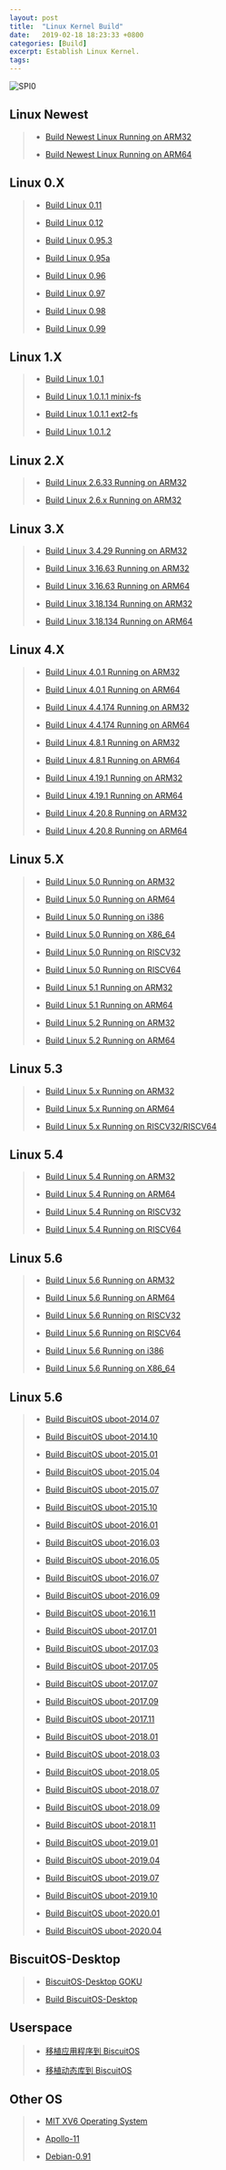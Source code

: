 ```yaml
---
layout: post
title:  "Linux Kernel Build"
date:   2019-02-18 18:23:33 +0800
categories: [Build]
excerpt: Establish Linux Kernel.
tags:
---
```

![SPI0](https://gitee.com/BiscuitOS_team/PictureSet/raw/Gitee/BiscuitOS/kernel/DEV000107.jpg)

## <span id="Linux_newest">Linux Newest</span>

> - [Build Newest Linux Running on ARM32](https://biscuitos.github.io/blog/Linux-newest-arm32-Usermanual/)
>
> - [Build Newest Linux Running on ARM64](https://biscuitos.github.io/blog/Linux-newest-arm64-Usermanual/)

## <span id="Linux_0X">Linux 0.X</span>

> - [Build Linux 0.11](https://biscuitos.github.io/blog/Linux-0.11-Usermanual/)
>
> - [Build Linux 0.12](https://biscuitos.github.io/blog/Linux-0.12-Usermanual/)
>
> - [Build Linux 0.95.3](https://biscuitos.github.io/blog/Linux-0.95.3-Usermanual/)
>
> - [Build Linux 0.95a](https://biscuitos.github.io/blog/Linux-0.95a-Usermanual/)
>
> - [Build Linux 0.96](https://biscuitos.github.io/blog/Linux-0.96-Usermanual/)
>
> - [Build Linux 0.97](https://biscuitos.github.io/blog/Linux-0.97-Usermanual/)
>
> - [Build Linux 0.98](https://biscuitos.github.io/blog/Linux-0.98-Usermanual/)
>
> - [Build Linux 0.99](https://biscuitos.github.io/blog/Linux-0.99-Usermanual/)
>

## <span id="Linux_1X">Linux 1.X</span>

> - [Build Linux 1.0.1](https://biscuitos.github.io/blog/Linux-1.0.1-Usermanual/)
>
> - [Build Linux 1.0.1.1 minix-fs](https://biscuitos.github.io/blog/Linux-1.0.1.1-minix-Usermanual/)
>
> - [Build Linux 1.0.1.1 ext2-fs](https://biscuitos.github.io/blog/Linux-1.0.1.1-ext2-Usermanual/)
>
> - [Build Linux 1.0.1.2](https://biscuitos.github.io/blog/Linux-1.0.1.2-Usermanual/)

## <span id="Linux_2X">Linux 2.X</span>

> - [Build Linux 2.6.33 Running on ARM32](https://biscuitos.github.io/blog/Linux-2.6.33-arm32-Usermanual/)
>
> - [Build Linux 2.6.x Running on ARM32](https://biscuitos.github.io/blog/Linux-2.6.x-arm32-Usermanual/)

## <span id="Linux_3X">Linux 3.X</span>

> - [Build Linux 3.4.29 Running on ARM32](https://biscuitos.github.io/blog/Linux-3.4.29-arm32-Usermanual/)
>
> - [Build Linux 3.16.63 Running on ARM32](https://biscuitos.github.io/blog/Linux-3.16.63-arm32-Usermanual/)
>
> - [Build Linux 3.16.63 Running on ARM64](https://biscuitos.github.io/blog/Linux-3.16.63-arm64-Usermanual/)
>
> - [Build Linux 3.18.134 Running on ARM32](https://biscuitos.github.io/blog/Linux-3.18.134-arm32-Usermanual/)
>
> - [Build Linux 3.18.134 Running on ARM64](https://biscuitos.github.io/blog/Linux-3.18.134-arm64-Usermanual/)


## <span id="Linux_4X">Linux 4.X</span>

> - [Build Linux 4.0.1 Running on ARM32](https://biscuitos.github.io/blog/Linux-4.0.1-arm32-Usermanual/)
>
> - [Build Linux 4.0.1 Running on ARM64](https://biscuitos.github.io/blog/Linux-4.0.1-arm64-Usermanual/)
>
> - [Build Linux 4.4.174 Running on ARM32](https://biscuitos.github.io/blog/Linux-4.4.174-arm32-Usermanual/)
>
> - [Build Linux 4.4.174 Running on ARM64](https://biscuitos.github.io/blog/Linux-4.4.174-arm64-Usermanual/)
>
> - [Build Linux 4.8.1 Running on ARM32](https://biscuitos.github.io/blog/Linux-4.8.1-arm32-Usermanual/)
>
> - [Build Linux 4.8.1 Running on ARM64](https://biscuitos.github.io/blog/Linux-4.8.1-arm64-Usermanual/)
>
> - [Build Linux 4.19.1 Running on ARM32](https://biscuitos.github.io/blog/Linux-4.19.1-arm32-Usermanual/)
>
> - [Build Linux 4.19.1 Running on ARM64](https://biscuitos.github.io/blog/Linux-4.19.1-arm64-Usermanual/)
>
> - [Build Linux 4.20.8 Running on ARM32](https://biscuitos.github.io/blog/Linux-4.20.8-arm32-Usermanual/)
>
> - [Build Linux 4.20.8 Running on ARM64](https://biscuitos.github.io/blog/Linux-4.20.8-arm64-Usermanual/)

## <span id="Linux_5X">Linux 5.X</span>

> - [Build Linux 5.0 Running on ARM32](https://biscuitos.github.io/blog/Linux-5.0-arm32-Usermanual/)
>
> - [Build Linux 5.0 Running on ARM64](https://biscuitos.github.io/blog/Linux-5.0-arm64-Usermanual/)
>
> - [Build Linux 5.0 Running on i386](https://biscuitos.github.io/blog/Linux-5.0-i386-Usermanual/)
>
> - [Build Linux 5.0 Running on X86_64](https://biscuitos.github.io/blog/Linux-5.0-x86_64-Usermanual/)
>
> - [Build Linux 5.0 Running on RISCV32](https://biscuitos.github.io/blog/Linux-5.0-riscv32-Usermanual/)
>
> - [Build Linux 5.0 Running on RISCV64](https://biscuitos.github.io/blog/Linux-5.0-riscv64-Usermanual/)
>
> - [Build Linux 5.1 Running on ARM32](https://biscuitos.github.io/blog/Linux-5.1-arm32-Usermanual/)
>
> - [Build Linux 5.1 Running on ARM64](https://biscuitos.github.io/blog/Linux-5.1-arm64-Usermanual/)
>
> - [Build Linux 5.2 Running on ARM32](https://biscuitos.github.io/blog/Linux-5.2-arm32-Usermanual/)
>
> - [Build Linux 5.2 Running on ARM64](https://biscuitos.github.io/blog/Linux-5.2-arm64-Usermanual/) 

## <span id="Linux_5.3x">Linux 5.3</span>

> - [Build Linux 5.x Running on ARM32](https://biscuitos.github.io/blog/Linux-5.x-arm32-Usermanual/)
>
> - [Build Linux 5.x Running on ARM64](https://biscuitos.github.io/blog/Linux-5.x-arm64-Usermanual/)
>
> - [Build Linux 5.x Running on RISCV32/RISCV64](https://biscuitos.github.io/blog/Linux-5.x-riscv-Usermanual/)

## <span id="Linux_5.4x">Linux 5.4</span>

> - [Build Linux 5.4 Running on ARM32](https://biscuitos.github.io/blog/Linux-5.4-arm32-Usermanual/)
>
> - [Build Linux 5.4 Running on ARM64](https://biscuitos.github.io/blog/Linux-5.4-arm64-Usermanual/)
>
> - [Build Linux 5.4 Running on RISCV32](https://biscuitos.github.io/blog/Linux-5.4-riscv32-Usermanual/)
>
> - [Build Linux 5.4 Running on RISCV64](https://biscuitos.github.io/blog/Linux-5.4-riscv64-Usermanual/)

## <span id="Linux_5.6x">Linux 5.6</span>

> - [Build Linux 5.6 Running on ARM32](https://biscuitos.github.io/blog/Linux-5.6-arm32-Usermanual/)
>
> - [Build Linux 5.6 Running on ARM64](https://biscuitos.github.io/blog/Linux-5.6-arm64-Usermanual/)
>
> - [Build Linux 5.6 Running on RISCV32](https://biscuitos.github.io/blog/Linux-5.6-riscv32-Usermanual/)
>
> - [Build Linux 5.6 Running on RISCV64](https://biscuitos.github.io/blog/Linux-5.6-riscv64-Usermanual/)
>
> - [Build Linux 5.6 Running on i386](https://biscuitos.github.io/blog/Linux-5.6-i386-Usermanual/)
>
> - [Build Linux 5.6 Running on X86_64](https://biscuitos.github.io/blog/Linux-5.6-x86_64-Usermanual/)

## <span id="BiscuitOS_uboot">Linux 5.6</span>

> - [Build BiscuitOS uboot-2014.07](https://biscuitos.github.io/blog/uboot-2014.07-Usermanual)
>
> - [Build BiscuitOS uboot-2014.10](https://biscuitos.github.io/blog/uboot-2014.10-Usermanual)
>
> - [Build BiscuitOS uboot-2015.01](https://biscuitos.github.io/blog/uboot-2015.01-Usermanual)
>
> - [Build BiscuitOS uboot-2015.04](https://biscuitos.github.io/blog/uboot-2015.04-Usermanual)
>
> - [Build BiscuitOS uboot-2015.07](https://biscuitos.github.io/blog/uboot-2015.07-Usermanual)
>
> - [Build BiscuitOS uboot-2015.10](https://biscuitos.github.io/blog/uboot-2015.10-Usermanual)
>
> - [Build BiscuitOS uboot-2016.01](https://biscuitos.github.io/blog/uboot-2016.01-Usermanual)
>
> - [Build BiscuitOS uboot-2016.03](https://biscuitos.github.io/blog/uboot-2016.03-Usermanual)
>
> - [Build BiscuitOS uboot-2016.05](https://biscuitos.github.io/blog/uboot-2016.05-Usermanual)
>
> - [Build BiscuitOS uboot-2016.07](https://biscuitos.github.io/blog/uboot-2016.07-Usermanual)
>
> - [Build BiscuitOS uboot-2016.09](https://biscuitos.github.io/blog/uboot-2016.09-Usermanual)
>
> - [Build BiscuitOS uboot-2016.11](https://biscuitos.github.io/blog/uboot-2016.11-Usermanual)
>
> - [Build BiscuitOS uboot-2017.01](https://biscuitos.github.io/blog/uboot-2017.01-Usermanual)
>
> - [Build BiscuitOS uboot-2017.03](https://biscuitos.github.io/blog/uboot-2017.03-Usermanual)
>
> - [Build BiscuitOS uboot-2017.05](https://biscuitos.github.io/blog/uboot-2017.05-Usermanual)
>
> - [Build BiscuitOS uboot-2017.07](https://biscuitos.github.io/blog/uboot-2017.07-Usermanual)
>
> - [Build BiscuitOS uboot-2017.09](https://biscuitos.github.io/blog/uboot-2017.09-Usermanual)
>
> - [Build BiscuitOS uboot-2017.11](https://biscuitos.github.io/blog/uboot-2017.11-Usermanual)
>
> - [Build BiscuitOS uboot-2018.01](https://biscuitos.github.io/blog/uboot-2018.01-Usermanual)
>
> - [Build BiscuitOS uboot-2018.03](https://biscuitos.github.io/blog/uboot-2018.03-Usermanual)
>
> - [Build BiscuitOS uboot-2018.05](https://biscuitos.github.io/blog/uboot-2018.05-Usermanual)
>
> - [Build BiscuitOS uboot-2018.07](https://biscuitos.github.io/blog/uboot-2018.07-Usermanual)
>
> - [Build BiscuitOS uboot-2018.09](https://biscuitos.github.io/blog/uboot-2018.09-Usermanual)
>
> - [Build BiscuitOS uboot-2018.11](https://biscuitos.github.io/blog/uboot-2018.11-Usermanual)
>
> - [Build BiscuitOS uboot-2019.01](https://biscuitos.github.io/blog/uboot-2019.01-Usermanual)
>
> - [Build BiscuitOS uboot-2019.04](https://biscuitos.github.io/blog/uboot-2019.04-Usermanual)
>
> - [Build BiscuitOS uboot-2019.07](https://biscuitos.github.io/blog/uboot-2019.07-Usermanual)
>
> - [Build BiscuitOS uboot-2019.10](https://biscuitos.github.io/blog/uboot-2019.10-Usermanual)
>
> - [Build BiscuitOS uboot-2020.01](https://biscuitos.github.io/blog/uboot-2020.01-Usermanual)
>
> - [Build BiscuitOS uboot-2020.04](https://biscuitos.github.io/blog/uboot-2020.04-Usermanual)

## <span id="Desktop">BiscuitOS-Desktop</span>

> - [BiscuitOS-Desktop GOKU](https://biscuitos.github.io/blog/Desktop-GOKU-Usermanual/)
>
> - [Build BiscuitOS-Desktop](https://biscuitos.github.io/blog/BiscuitOS-Desktop-arm32-Usermanual/)

## <span id="Userspace">Userspace</span>

> - [移植应用程序到 BiscuitOS](https://biscuitos.github.io/blog/APP-Usermanual/)
>
> - [移植动态库到 BiscuitOS](https://biscuitos.github.io/blog/APP-Usermanual/#APP1)

## <span id="OTHOS">Other OS</span>

> - [MIT XV6 Operating System](https://biscuitos.github.io/blog/XV6-REV11-Usermanual/)
>
> - [Apollo-11](https://biscuitos.github.io/blog/Apollo-11-Usermanual/)
>
> - [Debian-0.91](https://biscuitos.github.io/blog/Debian-0.91-Usermanual/)
